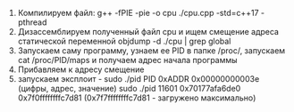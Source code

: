 1. Компилируем файл: g++ -fPIE -pie -o cpu ./cpu.cpp -std=c++17 -pthread
2. Дизассемблируем полученный файл cpu и ищем смещение адреса статической переменной objdump -d ./cpu | grep global
3. Запускаем саму программу, узнаем ее PID в папке /proc/, запускаем cat /proc/PID/maps и получаем адрес начала программы
4. Прибавляем к адресу смещение
5. запускаем эксплоит - sudo ./pid PID 0xADDR 0x00000000003e (цифры, адрес, значение)
sudo ./pid 11601  0x70177afa6de0  0x7f0ffffffffc7d81   (0x7f7ffffffffc7d81 - загружено максимально)
